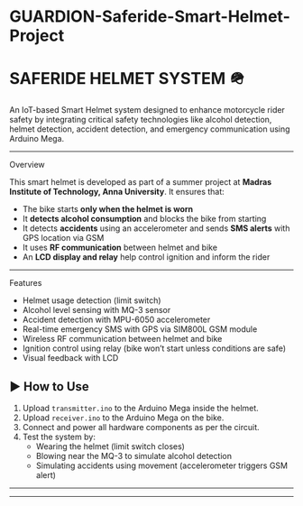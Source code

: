 # GUARDION-Saferide-Smart-Helmet-Project
# SAFERIDE HELMET SYSTEM 🪖

An IoT-based Smart Helmet system designed to enhance motorcycle rider safety by integrating critical safety technologies like alcohol detection, helmet detection, accident detection, and emergency communication using Arduino Mega.

---

 Overview

This smart helmet is developed as part of a summer project at **Madras Institute of Technology, Anna University**. It ensures that:

- The bike starts **only when the helmet is worn**
- It **detects alcohol consumption** and blocks the bike from starting
- It detects **accidents** using an accelerometer and sends **SMS alerts** with GPS location via GSM
- It uses **RF communication** between helmet and bike
- An **LCD display and relay** help control ignition and inform the rider

---

 Features

-  Helmet usage detection (limit switch)
-  Alcohol level sensing with MQ-3 sensor
-  Accident detection with MPU-6050 accelerometer
-  Real-time emergency SMS with GPS via SIM800L GSM module
-  Wireless RF communication between helmet and bike
-  Ignition control using relay (bike won’t start unless conditions are safe)
-  Visual feedback with LCD

## ▶ How to Use

1. Upload `transmitter.ino` to the Arduino Mega inside the helmet.
2. Upload `receiver.ino` to the Arduino Mega on the bike.
3. Connect and power all hardware components as per the circuit.
4. Test the system by:
   - Wearing the helmet (limit switch closes)
   - Blowing near the MQ-3 to simulate alcohol detection
   - Simulating accidents using movement (accelerometer triggers GSM alert)

---


---



